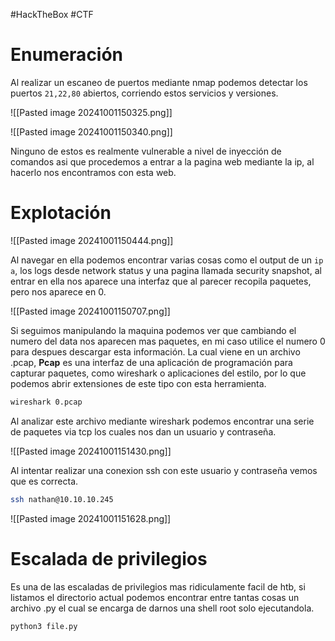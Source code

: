 #HackTheBox #CTF
# Enumeración
Al realizar un escaneo de puertos mediante nmap podemos detectar los puertos ` 21,22,80 ` abiertos, corriendo estos servicios y versiones.

![[Pasted image 20241001150325.png]]

![[Pasted image 20241001150340.png]]

Ninguno de estos es realmente vulnerable a nivel de inyección de comandos asi que procedemos a entrar a la pagina web mediante la ip, al hacerlo nos encontramos con esta web.

# Explotación

![[Pasted image 20241001150444.png]]

Al navegar en ella podemos encontrar varias cosas como el output de un ` ip a `, los logs desde network status y una pagina llamada security snapshot, al entrar en ella nos aparece una interfaz que al parecer recopila paquetes, pero nos aparece en 0.

![[Pasted image 20241001150707.png]]

Si seguimos manipulando la maquina podemos ver que cambiando el numero del data nos aparecen mas paquetes, en mi caso utilice el numero 0 para despues descargar esta información. La cual viene en un archivo .pcap, **Pcap** es una interfaz de una aplicación de programación para capturar paquetes, como wireshark o aplicaciones del estilo, por lo que podemos abrir extensiones de este tipo con esta herramienta.

```bash
wireshark 0.pcap
```

Al analizar este archivo mediante wireshark podemos encontrar una serie de paquetes via tcp los cuales nos dan un usuario y contraseña.

![[Pasted image 20241001151430.png]]

Al intentar realizar una conexion ssh con este usuario y contraseña vemos que es correcta.

```bash
ssh nathan@10.10.10.245
```

![[Pasted image 20241001151628.png]]

# Escalada de privilegios
Es una de las escaladas de privilegios mas ridiculamente facil de htb, si listamos el directorio actual podemos encontrar entre tantas cosas un archivo .py el cual se encarga de darnos una shell root solo ejecutandola.

```bash
python3 file.py
```

